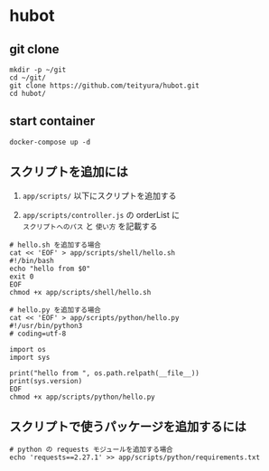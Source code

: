 # hubot

## git clone

```
mkdir -p ~/git
cd ~/git/
git clone https://github.com/teityura/hubot.git
cd hubot/
```

## start container

```
docker-compose up -d
```

## スクリプトを追加には

1. `app/scripts/` 以下にスクリプトを追加する

2. `app/scripts/controller.js` の orderList に  
    `スクリプトへのパス` と `使い方` を記載する

```
# hello.sh を追加する場合
cat << 'EOF' > app/scripts/shell/hello.sh
#!/bin/bash
echo "hello from $0"
exit 0
EOF
chmod +x app/scripts/shell/hello.sh

# hello.py を追加する場合
cat << 'EOF' > app/scripts/python/hello.py
#!/usr/bin/python3
# coding=utf-8

import os
import sys

print("hello from ", os.path.relpath(__file__))
print(sys.version)
EOF
chmod +x app/scripts/python/hello.py
```

## スクリプトで使うパッケージを追加するには

```
# python の requests モジュールを追加する場合
echo 'requests==2.27.1' >> app/scripts/python/requirements.txt
```

